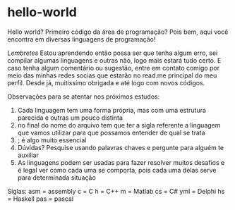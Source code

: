 # hello-world
Hello world? Primeiro código da área de programação? Pois bem, aqui você encontra em diversas linguagens de programação!

*Lembretes*
Estou aprendendo então possa ser que tenha algum erro, sei compilar algumas linguagens e outras não, logo mais estará tudo certo.
E caso tenha algum comentário ou sugestão, entre em contato comigo por meio das minhas redes socias que estarão no read.me principal do meu perfil. Desde já, muitissímo obrigada e até logo com novos códigos.


Observações para se atentar nos próximos estudos:
1. Cada linguagem tem uma forma própria, mas com uma estrutura parecida e outras um pouco distinta 
2. no final do nome do arquivo tem que ter a sigla referente a linguagem que vamos utilizar para que possamos entender de qual se trata
3. ; é algo muito essencial 
4. Dúvidas? Pesquise usando palavras chaves e pergunte para alguém te auxiliar
5. As linguagens podem ser usadas para fazer resolver muitos desafios e é legal ver como cada uma se comporta, pois cada uma delas serve para determinada situação


Siglas:
asm = assembly
c = C
h = C++
m = Matlab
cs = C#
yml = Delphi
hs = Haskell
pas = pascal
